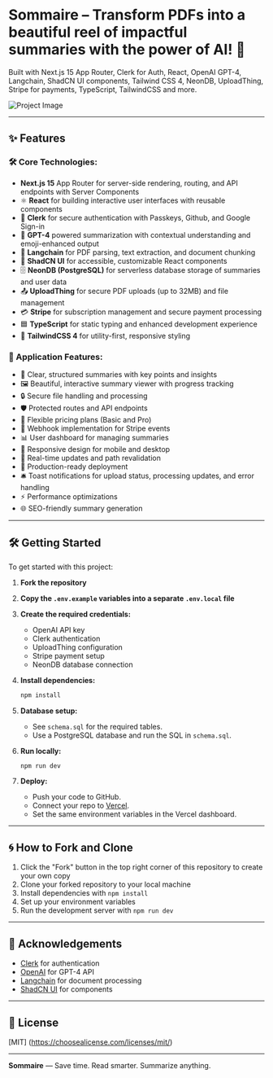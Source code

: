 # Sommaire – Transform PDFs into a beautiful reel of impactful summaries with the power of AI! 🚀

Built with Next.js 15 App Router, Clerk for Auth, React, OpenAI GPT-4, Langchain, ShadCN UI components, Tailwind CSS 4, NeonDB, UploadThing, Stripe for payments, TypeScript, TailwindCSS and more.

![Project Image](https://sommaire.vercel.app/og-image.png)

---

## ✨ Features

### 🛠️ Core Technologies:
- **Next.js 15** App Router for server-side rendering, routing, and API endpoints with Server Components
- ⚛️ **React** for building interactive user interfaces with reusable components
- 🔐 **Clerk** for secure authentication with Passkeys, Github, and Google Sign-in
- 🤖 **GPT-4** powered summarization with contextual understanding and emoji-enhanced output
- 📄 **Langchain** for PDF parsing, text extraction, and document chunking
- 🧩 **ShadCN UI** for accessible, customizable React components
- 🗄️ **NeonDB (PostgreSQL)** for serverless database storage of summaries and user data
- 📤 **UploadThing** for secure PDF uploads (up to 32MB) and file management
- 💳 **Stripe** for subscription management and secure payment processing
- 🟦 **TypeScript** for static typing and enhanced development experience
- 🎨 **TailwindCSS 4** for utility-first, responsive styling

### 🚀 Application Features:
- 📑 Clear, structured summaries with key points and insights
- 🖼️ Beautiful, interactive summary viewer with progress tracking
- 🔒 Secure file handling and processing
- 🛡️ Protected routes and API endpoints
- 💸 Flexible pricing plans (Basic and Pro)
- 🔔 Webhook implementation for Stripe events
- 📊 User dashboard for managing summaries
- 📱 Responsive design for mobile and desktop
- 🔄 Real-time updates and path revalidation
- 🚀 Production-ready deployment
- 🛎️ Toast notifications for upload status, processing updates, and error handling
- ⚡ Performance optimizations
- 🌐 SEO-friendly summary generation

---

## 🛠️ Getting Started

To get started with this project:

1. **Fork the repository**
2. **Copy the `.env.example` variables into a separate `.env.local` file**
3. **Create the required credentials:**
   - OpenAI API key
   - Clerk authentication
   - UploadThing configuration
   - Stripe payment setup
   - NeonDB database connection

4. **Install dependencies:**
   ```sh
   npm install
   ```
5. **Database setup:**
   - See `schema.sql` for the required tables.
   - Use a PostgreSQL database and run the SQL in `schema.sql`.
6. **Run locally:**
   ```sh
   npm run dev
   ```
7. **Deploy:**
   - Push your code to GitHub.
   - Connect your repo to [Vercel](https://vercel.com/).
   - Set the same environment variables in the Vercel dashboard.

---

## 🌀 How to Fork and Clone

1. Click the "Fork" button in the top right corner of this repository to create your own copy
2. Clone your forked repository to your local machine
3. Install dependencies with `npm install`
4. Set up your environment variables
5. Run the development server with `npm run dev`

---

## 🙏 Acknowledgements

- [Clerk](https://go.clerk.com/5qQWrFA) for authentication
- [OpenAI](https://openai.com) for GPT-4 API
- [Langchain](https://js.langchain.com) for document processing
- [ShadCN UI](https://ui.shadcn.com/) for components

---

## 📄 License
[MIT] (https://choosealicense.com/licenses/mit/)

---

**Sommaire** — Save time. Read smarter. Summarize anything.
